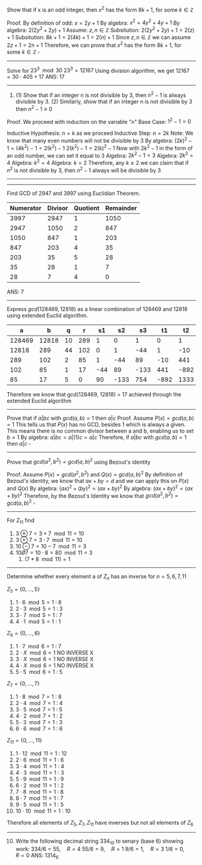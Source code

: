 Show that if x is an odd integer, then $x^2$ has the form $8k + 1$, for some $k \in \mathbb{Z}$

Proof. 
By definition of odd: 
	$x = 2y + 1$
By algebra: $x^2 = 4y^2 + 4y + 1$ 
By algebra: $2(2y^2 + 2y) + 1$ 
Assume: $z, n \in \mathbb{Z}$
Subsitution: $2(2y^2 + 2y) + 1 = 2(z) + 1$ 
Subsitution: $8k + 1 = 2(4k) + 1 = 2(n) + 1$ 
Since $z, n \in \mathbb{Z}$ we can assume $2z + 1 = 2n + 1$
Therefore, we can prove that  $x^2$ has the form $8k + 1$, for some $k \in \mathbb{Z}$   $\square$ 

----

Solve for $23^3 \mod 30$ 
$23^3 = 12167$
Using division algorithm, we get $12167 = 30 \cdot 405 + 17$
ANS: 17

-----
1. (1) Show that if an integer n is not divisible by 3, then $n^2 - 1$ is always divisible by 3. (2) Similarly, show that if an integer n is not divisible by 3 then $n^2 - 1 \equiv 0$ 

Proof.
We proceed with induction on the variable "n"
Base Case: $1^2 -1 = 0$

Inductive Hypothesis: $n = k$ as we proceed 
Inductive Step: $n = 2k$
Note: We know that many even numbers will not be divisible by 3
By algebra: $(2k)^2 - 1 = (4k^2) - 1 = 2(k^2) - 1$ 
$2(k^2) - 1 = 2(k)^2 -1$
Now with $2k^2 -1$ in the form of an odd number, we can set it equal to 3
Algebra: $2k^2 - 1 = 3$
Algebra: $2k^2 = 4$
Algebra: $k^2 = 4$
Algebra: $k = 2$
Therefore, any $k \ge 2$ we can claim that if $n^2$ is not divisible by 3, then $n^2 -1$ always will be divisible by 3

-----


----
Find GCD of $2947$ and $3997$ using Euclidian Theorem.

| Numerator | Divisor | Quotient | Remainder |
| --------- | ------- | -------- | --------- |
| 3997      | 2947    | 1        | 1050      |
| 2947      | 1050    | 2        | 847       |
| 1050      | 847     | 1        | 203       |
| 847       | 203     | 4        | 35        |
| 203       | 35      | 5        | 28        |
| 35        | 28      | 1        | 7         |
| 28        | 7       | 4        | 0         |

ANS: 7


---
Express $gcd(128469, 12818)$ as a linear combination of 128469 and 12818 using extended Euclid algorithm.

| a      | b     | q   | r   | s1  | s2   | s3   | t1   | t2   | t3    |
| ------ | ----- | --- | --- | --- | ---- | ---- | ---- | ---- | ----- |
| 128469 | 12818 | 10  | 289 | 1   | 0    | 1    | 0    | 1    | -10   |
| 12818  | 289   | 44  | 102 | 0   | 1    | -44  | 1    | -10  | 441   |
| 289    | 102   | 2   | 85  | 1   | -44  | 89   | -10  | 441  | -892  |
| 102    | 85    | 1   | 17  | -44 | 89   | -133 | 441  | -892 | 1333  |
| 85     | 17    | 5   | 0   | 90  | -133 | 754  | -892 | 1333 | -7557 |

Therefore we know that gcd(128469, 12818) = 17 achieved through the extended Euclid algorithm


----
Prove that if $a | bc$ with $gcd(a,b) = 1$ then $a|c$
Proof. 
Assume $P(x) = gcd(a,b) = 1$ 
This tells us that $P(x)$ has no GCD, besides 1 which is always a given.
This means there is no common divisor between a and b, enabling us to set $b=1$
By algebra: $a|bc = a|(1)c = a|c$
Therefore, if  $a|bc$  with $gcd(a,b) = 1$ then $a|c$     $\square$  

-----
Prove that $gcd(a^2, b^2) = gcd(a,b)^2$ using Bezout's identity

Proof. 
Assume $P(x) = gcd(a^2, b^2)$ and $Q(x) = gcd(a,b)^2$
By definition of Bezout's identity, we know that $ax + by = d$ and we can apply this on $P(x)$ and $Q(x)$ 
By algebra: $(ax)^2 + (by)^2 = (ax + by)^2$
By algebra: $(ax + by)^2 = (ax + by)^2$ 
Therefore, by the Bezout's Identity we know that $gcd(a^2, b^2) = gcd(a,b)^2$    $\square$  

----
For $Z_{11}$ find 
1. $3 \oplus 7 = 3 + 7 \mod 11 = 10$
2. $3 \otimes 7 = 3 \cdot 7 \mod 11 = 10$ 
3. $10 \ominus 7 = 10 - 7 \mod 11 = 3$
4. $10 Ø 7 = 10 \cdot 8 = 80 \mod 11 = 3$   
	1. $(7*8 \mod 11) = 1$

----

Determine whether every element a of $Z_n$ has an inverse for $n=5,6,7,11$

$Z_5 = \{0, ..., 5\}$
1. $1 \cdot 6 \mod 5 = 1$ : 6
2. $2 \cdot 3 \mod 5 = 1$ : 3
3. $3 \cdot 7 \mod 5 = 1$ : 7
4. $4 \cdot 1 \mod 5 = 1$ : 1

$Z_6 = \{0, ..., 6\}$
1. $1 \cdot 7 \mod 6 = 1$ : 7
2. $2 \cdot X \mod 6 = 1$ NO INVERSE X
3. $3 \cdot X \mod 6 = 1$ NO INVERSE X
4. $4 \cdot X \mod 6 = 1$ NO INVERSE X
5. $5 \cdot 5 \mod 6 = 1$ : 5


$Z_7 = \{0, ..., 7\}$
1.  $1 \cdot 8 \mod 7 = 1$ : 8
2.  $2 \cdot 4 \mod 7 = 1$ : 4 
3.  $3 \cdot 5 \mod 7 = 1$ : 5
4.  $4 \cdot 2 \mod 7 = 1$ : 2
5.  $5 \cdot 3 \mod 7 = 1$ : 3
6.  $6 \cdot 6 \mod 7 = 1$ : 6


$Z_{11} = \{0, ..., 11\}$
1. $1 \cdot 12 \mod 11 = 1$ : 12
2. $2 \cdot 6 \mod 11 = 1$ : 6
3. $3 \cdot 4 \mod 11 = 1$ : 4
4. $4 \cdot 3 \mod 11 = 1$ : 3
5. $5 \cdot 9 \mod 11 = 1$  : 9
6. $6 \cdot 2 \mod 11 = 1$ : 2
7. $7 \cdot 8 \mod 11 = 1$ : 8
8. $8 \cdot 7 \mod 11 = 1$ : 7
9. $9 \cdot 5 \mod 11 = 1$ : 5
10. $10 \cdot 10 \mod 11 = 1$ : 10


Therefore  all elements of $Z_5, Z_7, Z_{11}$ have inverses but not all elements of $Z_6$ 


-----

10. Write the following decimal string $334_{10}$ to senary (base 6) showing work:
$334/6 = 55, \quad R=4$
$55/6 = 9, \quad R=1$
$9/6 = 1, \quad R=3$
$1/6 = 0, \quad R = 0$
ANS: $1314_6$
